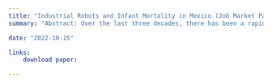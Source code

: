 ```yaml
---
title: "Industrial Robots and Infant Mortality in Mexico (Job Market Paper)"
summary: "Abstract: Over the last three decades, there has been a rapid increase in the adoption of automation practices, especially among industrialized economies. One form of automation comes from using industrial robots in manufacturing industries. Recent research for both developed and developing countries has shown job displacements, as the capital share of firms increases at the expense of fewer workers. Are there any consequences beyond the labor market? In this paper, I study the effect of U.S. robot adoption on infant mortality in Mexico, where a large share of export-oriented workers are women. The impact of automation on infant health is consistent with the literature that documents a countercyclical pattern of infant health among developing countries. These increases are attributable to behavioral responses to adverse income shocks, while the role of selection is potentially limited."

date: "2022-10-15"

links:
    download paper: 

---
```

